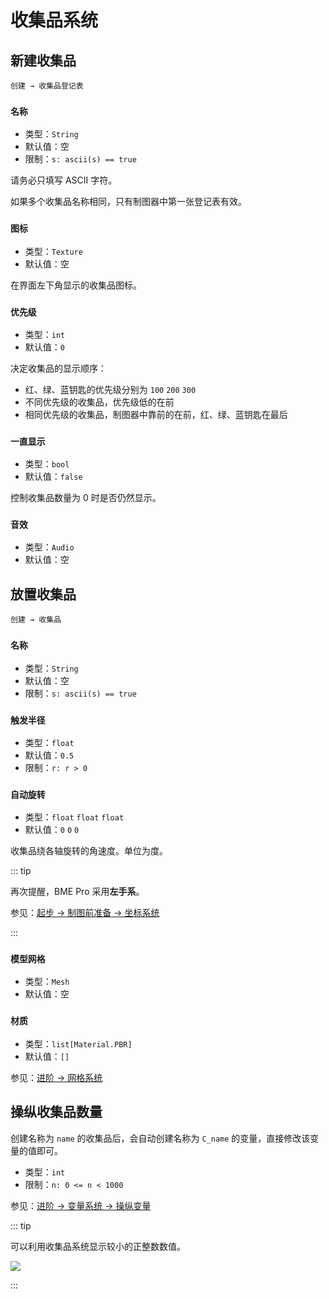 # 收集品系统

## 新建收集品

`创建 → 收集品登记表`

### `名称`

- 类型：`String`
- 默认值：空
- 限制：`s: ascii(s) == true`

请务必只填写 ASCII 字符。

如果多个收集品名称相同，只有制图器中第一张登记表有效。

### `图标`

- 类型：`Texture`
- 默认值：空

在界面左下角显示的收集品图标。

### `优先级`

- 类型：`int`
- 默认值：`0`

决定收集品的显示顺序：

- 红、绿、蓝钥匙的优先级分别为 `100` `200` `300`
- 不同优先级的收集品，优先级低的在前
- 相同优先级的收集品，制图器中靠前的在前，红、绿、蓝钥匙在最后

### `一直显示`

- 类型：`bool`
- 默认值：`false`

控制收集品数量为 0 时是否仍然显示。

### `音效`

- 类型：`Audio`
- 默认值：空

## 放置收集品

`创建 → 收集品`

### `名称`

- 类型：`String`
- 默认值：空
- 限制：`s: ascii(s) == true`

### `触发半径`

- 类型：`float`
- 默认值：`0.5`
- 限制：`r: r > 0`

### `自动旋转`

- 类型：`float` `float` `float`
- 默认值：`0` `0` `0`

收集品绕各轴旋转的角速度。单位为度。

::: tip

再次提醒，BME Pro 采用**左手系**。

参见：[起步 → 制图前准备 → 坐标系统](/start/preparation.md#坐标系统)

:::

### `模型网格`

- 类型：`Mesh`
- 默认值：空

### `材质`

- 类型：`list[Material.PBR]`
- 默认值：`[]`

参见：[进阶 → 网格系统](/advanced/mesh-system.md)

## 操纵收集品数量

创建名称为 `name` 的收集品后，会自动创建名称为 `C_name` 的变量，直接修改该变量的值即可。

- 类型：`int`
- 限制：`n: 0 <= n < 1000`

参见：[进阶 → 变量系统 → 操纵变量](/advanced/variable-system.md#操纵变量)

::: tip

可以利用收集品系统显示较小的正整数数值。

![](/images/collectable-display.jpg)

:::
